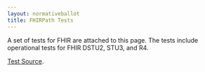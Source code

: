 ```yaml
---
layout: normativeballot
title: FHIRPath Tests
---
```


A set of tests for FHIR are attached to this page. The tests include operational tests for FHIR DSTU2, STU3, and R4.

<a href="tests.zip">Test Source</a>.


